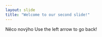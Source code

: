 ```yaml
---
layout: slide
title: "Welcome to our second slide!"
---
```

Něco novýho
Use the left arrow to go back!
